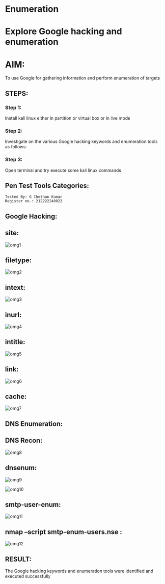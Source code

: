 # Enumeration

# Explore Google hacking and enumeration 

# AIM:
To use Google for gathering information and perform enumeration of targets

## STEPS:
### Step 1:
Install kali linux either in partition or virtual box or in live mode

### Step 2:
Investigate on the various Google hacking keywords and enumeration tools as follows:

### Step 3:
Open terminal and try execute some kali linux commands

## Pen Test Tools Categories: 
```
Tested By: G Chethan Kumar
Register no.: 212222240022
```
## Google Hacking:
## site:
![omg1](https://github.com/user-attachments/assets/c3232140-3ddf-41f5-a044-55f2b32bc719)


## filetype:
![omg2](https://github.com/user-attachments/assets/698a5cff-3e50-43da-a534-cd9cb48d999b)


## intext: 
![omg3](https://github.com/user-attachments/assets/6f301082-8fc3-48f3-a491-770bccb852fd)


## inurl: 
![omg4](https://github.com/user-attachments/assets/b09fa1ac-dabf-47bf-b6e4-9141eef7489f)


## intitle: 
![omg5](https://github.com/user-attachments/assets/6b1fbbc4-c661-4c7e-856b-3ab1870804a5)

## link:
![omg6](https://github.com/user-attachments/assets/c1925ce5-f51d-45f0-9ae1-dbcee5dfc3fe)

## cache: 
![omg7](https://github.com/user-attachments/assets/d82f992e-1894-414c-82bf-c68db7467f31)

## DNS Enumeration:

## DNS Recon:
![omg8](https://github.com/user-attachments/assets/84ed6f86-45c5-4e77-88e0-d23589b6f836)

## dnsenum:
![omg9](https://github.com/user-attachments/assets/3b77a82f-2d94-4e22-8c1e-4bebe46cc118)

![omg10](https://github.com/user-attachments/assets/9ae5b088-2790-4bd7-b2a9-fc4ef5ceaaa4)

## smtp-user-enum:
![omg11](https://github.com/user-attachments/assets/ceb66656-8530-408d-9aa8-09562575e95f)

## nmap –script smtp-enum-users.nse <hostname>:
![omg12](https://github.com/user-attachments/assets/bef9f87e-fb3b-480b-acdc-5ea5e5057174)

## RESULT:
The Google hacking keywords and enumeration tools were identified and executed successfully

